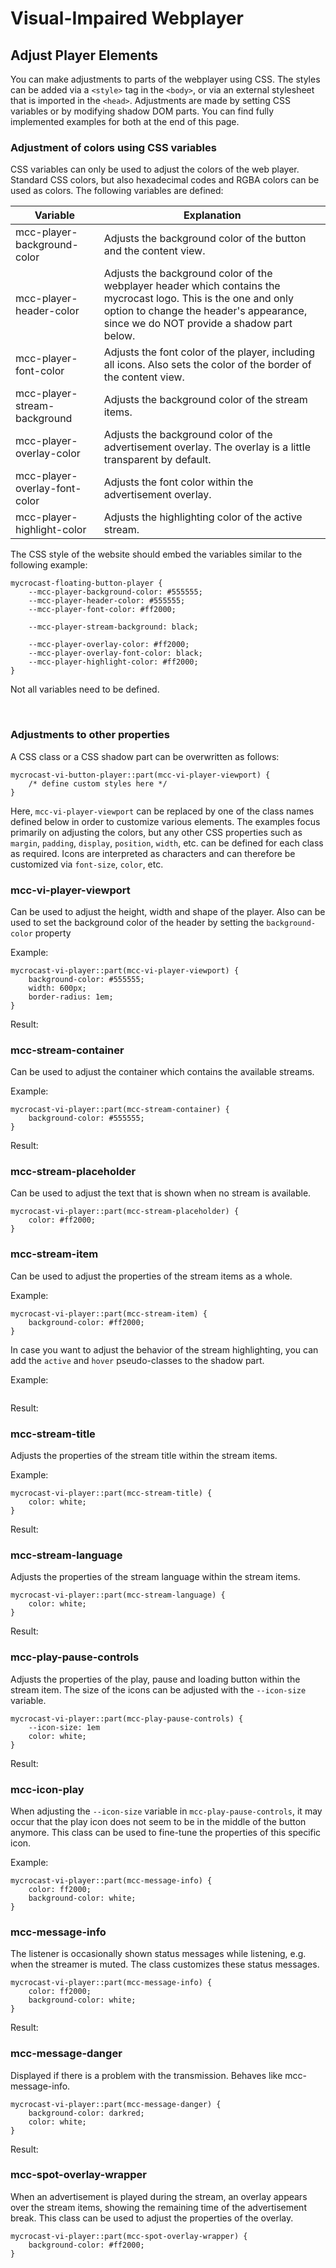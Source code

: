 # Visual-Impaired Webplayer

## Adjust Player Elements
You can make adjustments to parts of the webplayer using CSS. The styles can be added via a ```<style>``` tag in the ```<body>```, or via an external stylesheet that is imported in the ```<head>```. Adjustments are made by setting CSS variables or by modifying shadow DOM parts. You can find fully implemented examples for both at the end of this page.

### Adjustment of colors using CSS variables

CSS variables can only be used to adjust the colors of the web player. Standard CSS colors, but also hexadecimal codes and RGBA colors can be used as colors. The following variables are defined:

|Variable|Explanation|
|----|----|
| mcc-player-background-color | Adjusts the background color of the button and the content view. |
| mcc-player-header-color | Adjusts the background color of the webplayer header which contains the mycrocast logo. This is the one and only option to change the header's appearance, since we do NOT provide a shadow part below.|
| mcc-player-font-color | Adjusts the font color of the player, including all icons. Also sets the color of the border of the content view. |
| mcc-player-stream-background | Adjusts the background color of the stream items. |
| mcc-player-overlay-color | Adjusts the background color of the advertisement overlay. The overlay is a little transparent by default. |
| mcc-player-overlay-font-color | Adjusts the font color within the advertisement overlay. |
| mcc-player-highlight-color | Adjusts the highlighting color of the active stream. |

The CSS style of the website should embed the variables similar to the following example:

```
mycrocast-floating-button-player {  
    --mcc-player-background-color: #555555;  
    --mcc-player-header-color: #555555;  
    --mcc-player-font-color: #ff2000;  
  
    --mcc-player-stream-background: black;  
  
    --mcc-player-overlay-color: #ff2000;  
    --mcc-player-overlay-font-color: black;  
    --mcc-player-highlight-color: #ff2000;
}
```  

Not all variables need to be defined.

&nbsp;

### Adjustments to other properties

A CSS class or a CSS shadow part can be overwritten as follows:

```
mycrocast-vi-button-player::part(mcc-vi-player-viewport) {
    /* define custom styles here */
}
```
  
Here, ```mcc-vi-player-viewport``` can be replaced by one of the class names defined below in order to customize various elements. The examples focus primarily on adjusting the colors, but any other CSS properties such as ```margin```, ```padding```, ```display```, ```position```, ```width```, etc. can be defined for each class as required. Icons are interpreted as characters and can therefore be customized via ```font-size```, ```color```, etc.

### mcc-vi-player-viewport
Can be used to adjust the height, width and shape of the player. Also can be used to set the background color of the header by setting the ```background-color``` property

Example:
```
mycrocast-vi-player::part(mcc-vi-player-viewport) {  
    background-color: #555555;
    width: 600px;
    border-radius: 1em;
}
```

Result:

### mcc-stream-container
Can be used to adjust the container which contains the available streams.

Example:
```
mycrocast-vi-player::part(mcc-stream-container) {
    background-color: #555555;
}
```

Result:


### mcc-stream-placeholder
Can be used to adjust the text that is shown when no stream is available.

```
mycrocast-vi-player::part(mcc-stream-placeholder) {
    color: #ff2000;
}
```

### mcc-stream-item
Can be used to adjust the properties of the stream items as a whole.

Example:

```
mycrocast-vi-player::part(mcc-stream-item) {
    background-color: #ff2000;
}
```

In case you want to adjust the behavior of the stream highlighting, you can add the ```active``` and ```hover``` pseudo-classes to the shadow part.

Example:

```

```

Result:


### mcc-stream-title
Adjusts the properties of the stream title within the stream items.

Example:

```
mycrocast-vi-player::part(mcc-stream-title) {
    color: white;
}
```



Result:


### mcc-stream-language
Adjusts the properties of the stream language within the stream items.
```
mycrocast-vi-player::part(mcc-stream-language) {
    color: white;
}
```

Result:


### mcc-play-pause-controls
Adjusts the properties of the play, pause and loading button within the stream item. The size of the icons can be adjusted with the ```--icon-size``` variable.
```
mycrocast-vi-player::part(mcc-play-pause-controls) {
    --icon-size: 1em
    color: white;
}
```

Result:

### mcc-icon-play
When adjusting the ```--icon-size``` variable in ```mcc-play-pause-controls```, it may occur that the play icon does not seem to be in the middle of the button anymore. This class can be used to fine-tune the properties of this specific icon.

Example:
```
mycrocast-vi-player::part(mcc-message-info) {
    color: ff2000;
	background-color: white;
}
```

### mcc-message-info
The listener is occasionally shown status messages while listening, e.g. when the streamer is muted. The class customizes these status messages.
```
mycrocast-vi-player::part(mcc-message-info) {
    color: ff2000;
	background-color: white;
}
```

Result:


### mcc-message-danger
Displayed if there is a problem with the transmission. Behaves like mcc-message-info.
```
mycrocast-vi-player::part(mcc-message-danger) {
    background-color: darkred;
	color: white;
}
```

Result:

### mcc-spot-overlay-wrapper
When an advertisement is played during the stream, an overlay appears over the stream items, showing the remaining time of the advertisement break. This class can be used to adjust the properties of the overlay.

```
mycrocast-vi-player::part(mcc-spot-overlay-wrapper) {
    background-color: #ff2000;
}
```
